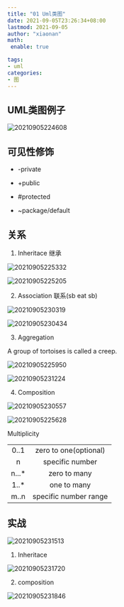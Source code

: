 ```yaml
---
title: "01 Uml类图"
date: 2021-09-05T23:26:34+08:00
lastmod: 2021-09-05
author: "xiaonan"
math:
 enable: true

tags:
- uml
categories:
- 图
---
```


## UML类图例子

![20210905224608](https://img.fengqigang.cn//img/20210905224608.png)

## 可见性修饰

- -private

- +public 

- #protected

- ~package/default

## 关系

1. Inheritace 继承

![20210905225332](https://img.fengqigang.cn//img/20210905225332.png)

![20210905225205](https://img.fengqigang.cn//img/20210905225205.png)

2. Association 联系(sb eat sb)

![20210905230319](https://img.fengqigang.cn//img/20210905230319.png)

![20210905230434](https://img.fengqigang.cn//img/20210905230434.png)

3. Aggregation


A group of tortoises is called a creep.

![20210905225950](https://img.fengqigang.cn//img/20210905225950.png)

![20210905231224](https://img.fengqigang.cn//img/20210905231224.png)

4. Composition

![20210905230557](https://img.fengqigang.cn//img/20210905230557.png)

![20210905225628](https://img.fengqigang.cn//img/20210905225628.png)

Multiplicity

|||
|:---:|:---:|
|0..1|zero to one(optional)|
|n|specific number|
|n...*|zero to many|
|1..*|one to many|
|m..n|specific number range|


## 实战

![20210905231513](https://img.fengqigang.cn//img/20210905231513.png)


1. Inheritace

![20210905231720](https://img.fengqigang.cn//img/20210905231720.png)

2. composition

![20210905231846](https://img.fengqigang.cn//img/20210905231846.png)





